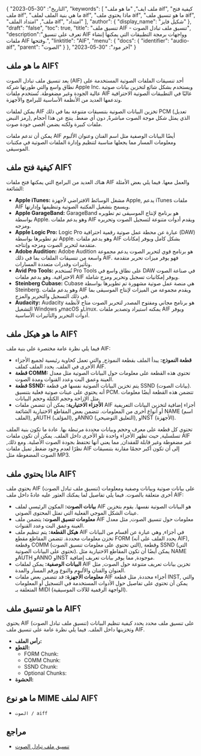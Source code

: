 {
"التاريخ": "30-05-2023",
  "keywords": [
"ملف ايف",
"ما هو ملف aif",
"كيفية فتح ملف aif",
"ما هي بنية الملف لملف aif",
"ماذا يحتوي ملف aif",
"ما هو تنسيق ملف aif",
"ملف",
"امتداد الملف aif",
"امتداد"
],
  "author": {
"display_name": "شكيل فايز"
},
"draft": "false",
"toc": true,
"title": "تنسيق ملف AIF - تنسيق ملف تبادل الصوت",
  "description":"تعرف على تنسيق AIF وواجهات برمجة التطبيقات التي يمكنها إنشاء ملفات AIF وفتحها.",
"linktitle": "AIF",
  "menu": {
    "docs": {
      "identifier": "audio-aif",
"parent": "الصوت"
}
},
"آخر مود": "30-05-2023"
}

## ما هو ملف AIF؟

يعد تنسيق ملف تبادل الصوت (AIF) أحد تنسيقات الملفات الصوتية المستخدمة على نطاق واسع والتي طورتها شركة Apple Inc. ويستخدم بشكل شائع لتخزين بيانات صوتية عالية الجودة وغير مضغوطة. تُستخدم ملفات AIF غالبًا في التطبيقات الصوتية الاحترافية وتدعمها العديد من الأنظمة الأساسية للبرامج والأجهزة.

يمكن لملفات AIF تخزين البيانات الصوتية بتنسيقات متنوعة بما في ذلك PCM (تعديل رمز النبض), الذي يمثل شكل موجة الصوت مباشرةً, دون أي ضغط. ينتج عن هذا أحجام ملفات كبيرة ولكنه يضمن أقصى جودة صوت.

يمكن أن تدعم ملفات AIF أيضًا البيانات الوصفية مثل اسم الفنان وعنوان الألبوم ومعلومات المسار مما يجعلها مناسبة لتنظيم وإدارة الملفات الصوتية في مكتبات الموسيقى.

## كيفية فتح ملف AIF؟

هناك العديد من البرامج التي يمكنها فتح ملفات AIF والعمل معها. فيما يلي بعض الأمثلة الشائعة:

- **Apple iTunes:** مشغل الوسائط الافتراضي لأجهزة Apple, يدعم iTunes ملفات AIF ويسمح بتشغيل المكتبة الصوتية وتنظيمها وإدارتها.
- **Apple GarageBand:** GarageBand هو برنامج لإنتاج الموسيقى تم تطويره بواسطة Apple. وهو يدعم ملفات AIF ويقدم أدوات متنوعة لتسجيل الصوت وتحريره ومزجه.
- **Apple Logic Pro:** Logic Pro عبارة عن محطة عمل صوتية رقمية احترافية (DAW) تم تطويرها بواسطة Apple. وهو يدعم ملفات AIF بشكل كامل ويوفر إمكانات متقدمة لتحرير الصوت ومزجه وإنتاجه.
- **Adobe Audition:** Adobe Audition هو برنامج قوي لتحرير الصوت يدعم مجموعة واسعة من تنسيقات الملفات بما في ذلك AIF. فهو يوفر ميزات تحرير متقدمة وتأثيرات وقدرات متعددة المسارات.
- **Avid Pro Tools:** تُستخدم Pro Tools على نطاق واسع في DAW في صناعة الصوت الاحترافية. وهو يدعم ملفات AIF ويوفر إمكانيات تسجيل وتحرير ومزج شاملة.
- **Steinberg Cubase:** Cubase هي منصة عمل صوتية مشهورة تم تطويرها بواسطة Steinberg. وهو يدعم ملفات AIF ويقدم مجموعة من الميزات لإنتاج الموسيقى بما في ذلك التسجيل والتحرير والمزج.
- **Audacity:** Audacity هو برنامج مجاني ومفتوح المصدر لتحرير الصوت متاح لأنظمة التشغيل Windows وmacOS وLinux. يمكنه استيراد وتصدير ملفات AIF ويوفر أدوات التحرير والتأثيرات الأساسية.

## ما هو هيكل ملف AIF؟

فيما يلي نظرة عامة مختصرة على بنية ملف AIF:

- **قطعة النموذج:** يبدأ الملف بقطعة النموذج, والتي تعمل كحاوية رئيسية لجميع الأجزاء الأخرى في الملف. يحدد الملف كملف AIF.
- **قطعة COMM:** تحتوي هذه القطعة على معلومات حول البيانات الصوتية مثل معدل العينة وعمق البت وعدد القنوات ومدة الصوت.
- **قطعة SSND:** يتم تخزين البيانات الصوتية نفسها في قطعة SSND (بيانات الصوت). أنه يحتوي على عينات صوتية فعلية بتنسيق PCM. تتضمن هذه القطعة أيضًا معلومات مثل الإزاحة وحجم الكتلة وحجم البيانات.
- **الأجزاء الاختيارية:** يمكن أن تتضمن ملفات AIF أجزاء إضافية لتخزين البيانات التعريفية أو أنواع أخرى من المعلومات. تتضمن بعض المقاطع الاختيارية الشائعة NAME (اسم الملف), وAUTH (المؤلف), وANNO (التعليق التوضيحي), وINST (الأجهزة).

تحتوي كل قطعة على معرف وحجم وبيانات محددة مرتبطة بها. عادة ما تكون بنية الملف تسلسلية, حيث تظهر الأجزاء واحدة تلو الأخرى داخل الملف. يمكن أن تكون ملفات AIF غير مضغوطة وغير قابلة للفقدان, مما يعني أنها تحتفظ بجودة الصوت الأصلية. ومع ذلك, نظرًا لعدم وجود ضغط, تميل ملفات AIF إلى أن تكون أكبر حجمًا مقارنة بتنسيقات الصوت المضغوطة مثل MP3.

## ماذا يحتوي ملف AIF؟

يحتوي ملف AIF (تنسيق ملف تبادل الصوت) على بيانات صوتية وبيانات وصفية ومعلومات أخرى متعلقة بالصوت. فيما يلي تفاصيل لما يمكنك العثور عليه عادةً داخل ملف AIF:

- **بيانات الصوت:** المكون الرئيسي لملف AIF هو البيانات الصوتية نفسها. يقوم بتخزين عينات الشكل الموجي الفعلية التي تمثل المحتوى الصوتي.
- **معلومات تنسيق الصوت:** يتضمن ملف AIF معلومات حول تنسيق الصوت, مثل معدل العينة وعمق البت وعدد القنوات.
- **هيكل القطعة:** يتم تنظيم ملف AIF في أجزاء, وهي عبارة عن أقسام من البيانات تخزن معلومات محددة. تتضمن المقاطع مقطع FORM (يحدد الملف على أنه AIF), وقطعة COMM (التي تحتوي على معلومات تنسيق الصوت), وقطعة SSND (التي تحتوي على البيانات الصوتية). يمكن أيضًا أن تكون المقاطع الاختيارية مثل NAME وAUTH وANNO وINST موجودة, مما يوفر بيانات تعريف إضافية.
- **البيانات الوصفية:** يمكن لملفات AIF تخزين بيانات تعريف متنوعة حول الصوت, مثل العنوان والفنان والألبوم والنوع ورقم المسار والمدة.
- **معلومات الأجهزة:** قد تتضمن بعض ملفات AIF أجزاء محددة, مثل قطعة INST, والتي يمكن أن تحتوي على تفاصيل حول الأدوات المستخدمة في التسجيل أو المعلومات المتعلقة بـ MIDI (الواجهة الرقمية للآلات الموسيقية).

## ما هو تنسيق ملف AIF؟

يحتوي AIF (تنسيق ملف تبادل الصوت) على تنسيق ملف محدد يحدد كيفية تنظيم البيانات وتخزينها داخل الملف. فيما يلي نظرة عامة على تنسيق ملف AIF.

- **رأس الملف:**
- **القطع:**
  - FORM Chunk:
  - COMM Chunk:
  - SSND Chunk:
  - Optional Chunks:
- **الحشوة:**

## ما هو نوع MIME لملف AIF؟

- `الصوت / aiff`

## مراجع
* [تنسيق ملف تبادل الصوت](https://en.wikipedia.org/wiki/Audio_Interchange_File_Format)


